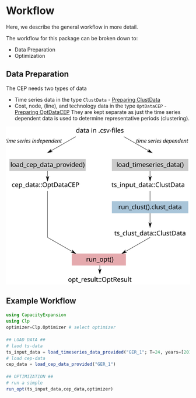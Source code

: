 Workflow
=========
Here, we describe the general workflow in more detail.

The workflow for this package can be broken down to:
- Data Preparation
- Optimization

## Data Preparation
The CEP needs two types of data
- Time series data in the type `ClustData` - [Preparing ClustData](@ref)
- Cost, node, (line), and technology data in the type `OptDataCEP` - [Preparing OptDataCEP](@ref)
They are kept separate as just the time series dependent data is used to determine representative periods (clustering).

![Plot](assets/workflow.svg)

## Example Workflow
```julia
using CapacityExpansion
using Clp
optimizer=Clp.Optimizer # select optimizer

## LOAD DATA ##
# laod ts-data
ts_input_data = load_timeseries_data_provided("GER_1"; T=24, years=[2016])
# load cep-data
cep_data = load_cep_data_provided("GER_1")

## OPTIMIZATION ##
# run a simple
run_opt(ts_input_data,cep_data,optimizer)
```
